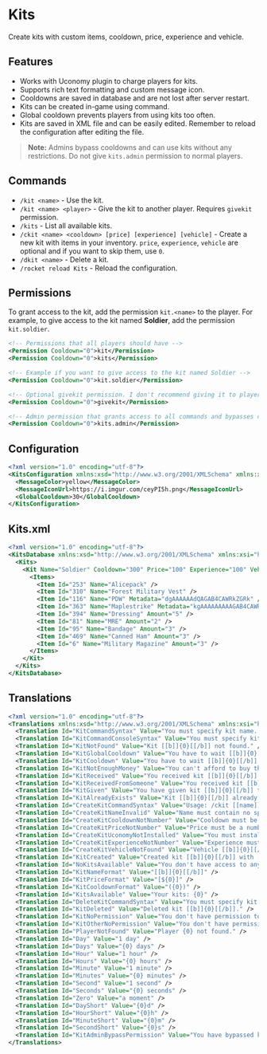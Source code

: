 # Kits
Create kits with custom items, cooldown, price, experience and vehicle.

## Features
* Works with Uconomy plugin to charge players for kits.
* Supports rich text formatting and custom message icon.
* Cooldowns are saved in database and are not lost after server restart.
* Kits can be created in-game using command.
* Global cooldown prevents players from using kits too often.
* Kits are saved in XML file and can be easily edited. Remember to reload the configuration after editing the file.

> **Note:** Admins bypass cooldowns and can use kits without any restrictions. Do not give `kits.admin` permission to normal players.

## Commands
* `/kit <name>` - Use the kit.
* `/kit <name> <player>` - Give the kit to another player. Requires `givekit` permission.
* `/kits` - List all available kits.
* `/ckit <name> <cooldown> [price] [experience] [vehicle]` - Create a new kit with items in your inventory. `price`, `experience`, `vehicle` are optional and if you want to skip them, use `0`.
* `/dkit <name>` - Delete a kit.
* `/rocket reload Kits` - Reload the configuration.

## Permissions
To grant access to the kit, add the permission `kit.<name>` to the player. For example, to give access to the kit named **Soldier**, add the permission `kit.soldier`.

```xml
<!-- Permissions that all players should have -->
<Permission Cooldown="0">kit</Permission>
<Permission Cooldown="0">kits</Permission>

<!-- Example if you want to give access to the kit named Soldier -->
<Permission Cooldown="0">kit.soldier</Permission>

<!-- Optional givekit permission. I don't recommend giving it to players -->
<Permission Cooldown="0">givekit</Permission>

<!-- Admin permission that grants access to all commands and bypasses cooldowns. DO NOT GIVE IT TO NORMAL PLAYERS! -->
<Permission Cooldown="0">kits.admin</Permission>
```

## Configuration
```xml
<?xml version="1.0" encoding="utf-8"?>
<KitsConfiguration xmlns:xsd="http://www.w3.org/2001/XMLSchema" xmlns:xsi="http://www.w3.org/2001/XMLSchema-instance">
  <MessageColor>yellow</MessageColor>
  <MessageIconUrl>https://i.imgur.com/ceyPI5h.png</MessageIconUrl>
  <GlobalCooldown>30</GlobalCooldown>
</KitsConfiguration>
```

## Kits.xml
```xml
<?xml version="1.0" encoding="utf-8"?>
<KitsDatabase xmlns:xsd="http://www.w3.org/2001/XMLSchema" xmlns:xsi="http://www.w3.org/2001/XMLSchema-instance">
  <Kits>
    <Kit Name="Soldier" Cooldown="300" Price="100" Experience="100" VehicleId="93" VehicleName="Huey_Forest">
      <Items>
        <Item Id="253" Name="Alicepack" />
        <Item Id="310" Name="Forest Military Vest" />
        <Item Id="116" Name="PDW" Metadata="dgAAAAAAdQAGAB4CAWRkZGRk" />
        <Item Id="363" Name="Maplestrike" Metadata="kgAAAAAAAAAGAB4CAWRkZGRk" />
        <Item Id="394" Name="Dressing" Amount="5" />
        <Item Id="81" Name="MRE" Amount="2" />
        <Item Id="95" Name="Bandage" Amount="3" />
        <Item Id="469" Name="Canned Ham" Amount="3" />
        <Item Id="6" Name="Military Magazine" Amount="3" />
      </Items>
    </Kit>
  </Kits>
</KitsDatabase>
```

## Translations
```xml
<?xml version="1.0" encoding="utf-8"?>
<Translations xmlns:xsd="http://www.w3.org/2001/XMLSchema" xmlns:xsi="http://www.w3.org/2001/XMLSchema-instance">
  <Translation Id="KitCommandSyntax" Value="You must specify kit name. Use [[b]]/kits[[/b]] to see the list of available kits." />
  <Translation Id="KitCommandConsoleSyntax" Value="You must specify kit name and player you want to receive the kit." />
  <Translation Id="KitNotFound" Value="Kit [[b]]{0}[[/b]] not found." />
  <Translation Id="KitGlobalCooldown" Value="You have to wait [[b]]{0}[[/b]] before using any kit again." />
  <Translation Id="KitCooldown" Value="You have to wait [[b]]{0}[[/b]] before using kit [[b]]{1}[[/b]] again." />
  <Translation Id="KitNotEnoughMoney" Value="You can't afford to buy this kit for [[b]]${0}[[/b]] credits." />
  <Translation Id="KitReceived" Value="You received kit [[b]]{0}[[/b]]." />
  <Translation Id="KitReceivedFromSomeone" Value="You received kit [[b]]{0}[[/b]] from [[b]]{1}[[/b]]." />
  <Translation Id="KitGiven" Value="You have given kit [[b]]{0}[[/b]] to [[b]]{1}[[/b]]." />
  <Translation Id="KitAlreadyExists" Value="Kit [[b]]{0}[[/b]] already exists." />
  <Translation Id="CreateKitCommandSyntax" Value="Usage: /ckit [[name]] [[cooldown]] [price] [experience] [vehicle]" />
  <Translation Id="CreateKitNameInvalid" Value="Name must contain no special characters. [[b]]{0}[[/b]] is invalid." />
  <Translation Id="CreateKitCooldownNotNumber" Value="Cooldown must be a number. [[b]]{0}[[/b]] is invalid." />
  <Translation Id="CreateKitPriceNotNumber" Value="Price must be a number. [[b]]{0}[[/b]] is invalid." />
  <Translation Id="CreateKitUconomyNotInstalled" Value="You must install Uconomy plugin to create kits with prices." />
  <Translation Id="CreateKitExperienceNotNumber" Value="Experience must be a number. [[b]]{0}[[/b]] is invalid." />
  <Translation Id="CreateKitVehicleNotFound" Value="Vehicle [[b]]{0}[[/b]] not found." />
  <Translation Id="KitCreated" Value="Created kit [[b]]{0}[[/b]] with [[b]]{1}[[/b]] cooldown and [[b]]{2}[[/b]] items." />
  <Translation Id="NoKitsAvailable" Value="You don't have access to any kits." />
  <Translation Id="KitNameFormat" Value="[[b]]{0}[[/b]]" />
  <Translation Id="KitPriceFormat" Value="[${0}]" />
  <Translation Id="KitCooldownFormat" Value="({0})" />
  <Translation Id="KitsAvailable" Value="Your kits: {0}" />
  <Translation Id="DeleteKitCommandSyntax" Value="You must specify kit name." />
  <Translation Id="KitDeleted" Value="Deleted kit [[b]]{0}[[/b]]." />
  <Translation Id="KitNoPermission" Value="You don't have permission to use kit [[b]]{0}[[/b]]." />
  <Translation Id="KitOtherNoPermission" Value="You don't have permission to give kit to other players." />
  <Translation Id="PlayerNotFound" Value="Player {0} not found." />
  <Translation Id="Day" Value="1 day" />
  <Translation Id="Days" Value="{0} days" />
  <Translation Id="Hour" Value="1 hour" />
  <Translation Id="Hours" Value="{0} hours" />
  <Translation Id="Minute" Value="1 minute" />
  <Translation Id="Minutes" Value="{0} minutes" />
  <Translation Id="Second" Value="1 second" />
  <Translation Id="Seconds" Value="{0} seconds" />
  <Translation Id="Zero" Value="a moment" />
  <Translation Id="DayShort" Value="{0}d" />
  <Translation Id="HourShort" Value="{0}h" />
  <Translation Id="MinuteShort" Value="{0}m" />
  <Translation Id="SecondShort" Value="{0}s" />
  <Translation Id="KitAdminBypassPermission" Value="You have bypassed kit cooldown, because you are admin or have kits.admin permission." />
</Translations>
```